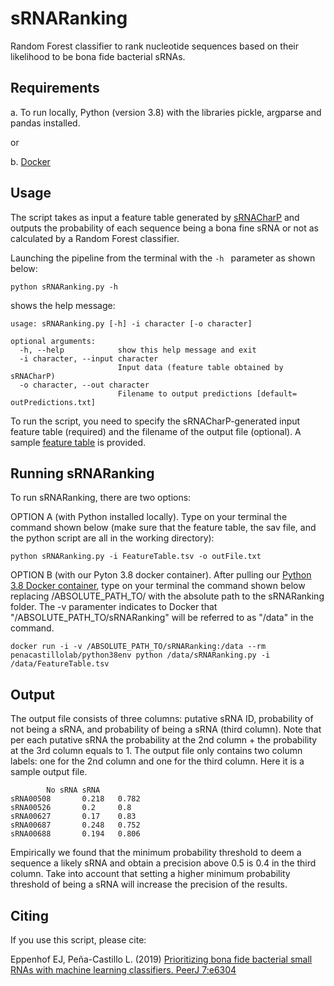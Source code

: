 # sRNARanking
Random Forest classifier to rank nucleotide sequences based on their likelihood to be bona fide bacterial sRNAs.

## Requirements

a. To run locally,  Python (version 3.8) with the libraries pickle, argparse and pandas installed. 

or

b. [Docker](https://www.docker.com/)

## Usage
The script takes as input a feature table generated by [sRNACharP](https://github.com/bioinformaticslabatmun/sRNACharP) and outputs the probability of each sequence being a bona fine sRNA or not as calculated by a Random Forest classifier.

Launching the pipeline from the terminal with the `-h ` parameter as shown below:
```
python sRNARanking.py -h
```

shows the help message:
```
usage: sRNARanking.py [-h] -i character [-o character]

optional arguments:
  -h, --help            show this help message and exit
  -i character, --input character
                        Input data (feature table obtained by sRNACharP)
  -o character, --out character
                        Filename to output predictions [default= outPredictions.txt]
```

To run the script,  you need to specify the sRNACharP-generated input feature table (required) and the filename of the output file (optional). A sample [feature table](FeatureTable.tsv) is provided. 

## Running sRNARanking

To run sRNARanking, there are two options: 

OPTION A (with Python installed locally). Type on your terminal the command shown below (make sure that the feature table, the sav file, and the python script are all in the working directory):

```
python sRNARanking.py -i FeatureTable.tsv -o outFile.txt
```

OPTION B (with our Pyton 3.8 docker container). After pulling our [Python 3.8 Docker container](https://hub.docker.com/r/penacastillolab/python38env), type on your terminal the command shown below replacing /ABSOLUTE_PATH_TO/ with the absolute path to the sRNARanking folder. The -v paramenter indicates to Docker that "/ABSOLUTE_PATH_TO/sRNARanking" will be referred to as "/data" in the command.

```
docker run -i -v /ABSOLUTE_PATH_TO/sRNARanking:/data --rm penacastillolab/python38env python /data/sRNARanking.py -i /data/FeatureTable.tsv
```

## Output

The output file consists of three columns:  putative sRNA ID,  probability of not being a sRNA, and  probability of being a sRNA (third column). Note that per each putative sRNA the probability at the 2nd column + the probability at the 3rd column equals to 1. The output file only contains two column labels: one for the 2nd column and one for the third column. Here it is a sample output file.

```
        No sRNA sRNA
sRNA00508       0.218   0.782
sRNA00526       0.2     0.8
sRNA00627       0.17    0.83
sRNA00687       0.248   0.752
sRNA00688       0.194   0.806
```

Empirically we found that the minimum probability threshold to deem a sequence a likely sRNA and obtain a precision above 0.5 is 0.4 in the third column. Take into account that setting a higher minimum probability threshold of being a sRNA will increase the precision of the results.

## Citing
If you use this script, please cite:

Eppenhof EJ, Peña-Castillo L. (2019) [Prioritizing bona fide bacterial small RNAs with machine learning classifiers. PeerJ 7:e6304](https://doi.org/10.7717/peerj.6304)
